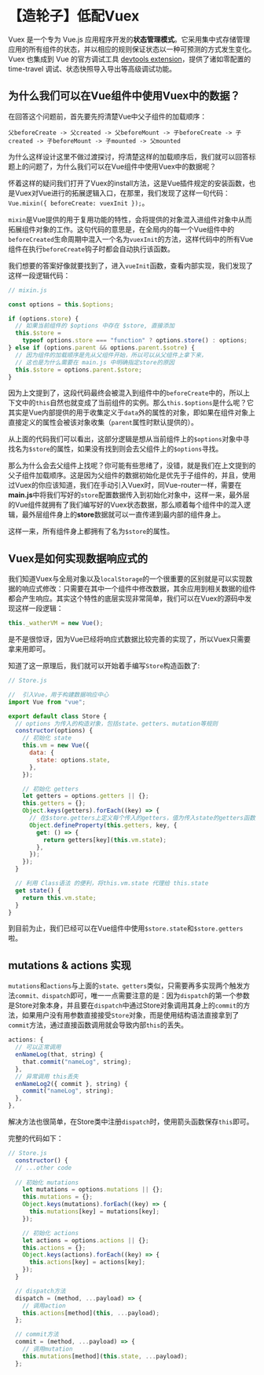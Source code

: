 # 【造轮子】低配Vuex

Vuex 是一个专为 Vue.js 应用程序开发的**状态管理模式**。它采用集中式存储管理应用的所有组件的状态，并以相应的规则保证状态以一种可预测的方式发生变化。Vuex 也集成到 Vue 的官方调试工具 [devtools extension](https://github.com/vuejs/vue-devtools)，提供了诸如零配置的 time-travel 调试、状态快照导入导出等高级调试功能。



## 为什么我们可以在Vue组件中使用Vuex中的数据？

在回答这个问题前，首先要先捋清楚Vue中父子组件的加载顺序：

```
父beforeCreate -> 父created -> 父beforeMount -> 子beforeCreate -> 子created -> 子beforeMount -> 子mounted -> 父mounted
```

为什么这样设计这里不做过渡探讨，捋清楚这样的加载顺序后，我们就可以回答标题上的问题了，为什么我们可以在Vue组件中使用Vuex中的数据呢？

怀着这样的疑问我们打开了Vuex的install方法，这是Vue插件规定的安装函数，也是Vuex对Vue进行的拓展逻辑入口，在那里，我们发现了这样一句代码：`Vue.mixin({ beforeCreate: vuexInit });`。

`mixin`是Vue提供的用于复用功能的特性，会将提供的对象混入进组件对象中从而拓展组件对象的工作。这句代码的意思是，在全局内的每一个Vue组件中的`beforeCreated`生命周期中混入一个名为`vuexInit`的方法，这样代码中的所有Vue组件在执行`beforeCreate`钩子时都会自动执行该函数。

我们想要的答案好像就要找到了，进入`vueInit`函数，查看内部实现，我们发现了这样一段逻辑代码：

```js
// mixin.js

const options = this.$options;

if (options.store) {
  // 如果当前组件的 $options 中存在 $store, 直接添加
  this.$store =
    typeof options.store === "function" ? options.store() : options;
} else if (options.parent && options.parent.$sotre) {
  // 因为组件的加载顺序是先从父组件开始，所以可以从父组件上拿下来，
  // 这也是为什么需要在 main.js 中明确指定store的原因
  this.$store = options.parent.$store;
}
```

因为上文提到了，这段代码最终会被混入到组件中的`beforeCreate`中的，所以上下文中的`this`自然也就变成了当前组件的实例。那么`this.$options`是什么呢？它其实是Vue内部提供的用于收集定义于`data`外的属性的对象，即如果在组件对象上直接定义的属性会被该对象收集（`parent`属性时默认提供的）。

从上面的代码我们可以看出，这部分逻辑是想从当前组件上的`$options`对象中寻找名为`$store`的属性，如果没有找到则会去父组件上的`$options`寻找。

那么为什么会去父组件上找呢？你可能有些思绪了，没错，就是我们在上文提到的父子组件加载顺序。这是因为父组件的数据初始化是优先于子组件的，并且，使用过Vuex的你应该知道，我们在手动引入Vuex时，同Vue-router一样，需要在**main.js**中将我们写好的`store`配置数据传入到初始化对象中，这样一来，最外层的Vue组件就拥有了我们编写好的Vuex状态数据，那么顺着每个组件中的混入逻辑，最外层组件身上的**store**数据就可以一直传递到最内部的组件身上。

这样一来，所有组件身上都拥有了名为`$store`的属性。



## Vuex是如何实现数据响应式的

我们知道Vuex与全局对象以及`localStorage`的一个很重要的区别就是可以实现数据的响应式修改：只需要在其中一个组件中修改数据，其余应用到相关数据的组件都会产生响应。其实这个特性的底层实现非常简单，我们可以在Vuex的源码中发现这样一段逻辑：

```js
this._watherVM = new Vue();
```

是不是很惊讶，因为Vue已经将响应式数据比较完善的实现了，所以Vuex只需要拿来用即可。

知道了这一原理后，我们就可以开始着手编写`Store`构造函数了:

```js
// Store.js

//  引入Vue，用于构建数据响应中心
import Vue from "vue";

export default class Store {
  // options 为传入的构造对象，包括state、getters、mutation等规则
  constructor(options) {
    // 初始化 state
    this.vm = new Vue({
      data: {
        state: options.state,
      },
    });

    // 初始化 getters
    let getters = options.getters || {};
    this.getters = {};
    Object.keys(getters).forEach((key) => {
      // 在$store.getters上定义每个传入的getters，值为传入state的getters函数的调用结果
      Object.defineProperty(this.getters, key, {
        get: () => {
          return getters[key](this.vm.state);
        },
      });
    });
  }

  // 利用 Class语法 的便利，将this.vm.state 代理给 this.state
  get state() {
    return this.vm.state;
  }
}

```

到目前为止，我们已经可以在Vue组件中使用`$store.state`和`$store.getters`啦。



## mutations & actions 实现

`mutations`和`actions`与上面的`state、getters`类似，只需要再多实现两个触发方法`commit、dispatch`即可，唯一一点需要注意的是：因为`dispatch`的第一个参数是Store对象本身，并且要在`dispatch`中通过Store对象调用其身上的`commit`的方法，如果用户没有用参数直接接受`Store`对象，而是使用结构语法直接拿到了`commit`方法，通过直接函数调用就会导致内部`this`的丢失。

```js
actions: {
  // 可以正常调用
  enNameLog(that, string) {
    that.commit("nameLog", string);
  },
  // 异常调用 this丢失
  enNameLog2({ commit }, string) {
    commit("nameLog", string);
  },
},
```

解决方法也很简单，在Store类中注册`dispatch`时，使用箭头函数保存`this`即可。

完整的代码如下：

```js
// Store.js
  constructor() {
  // ...other code    
      
  // 初始化 mutations
    let mutations = options.mutations || {};
    this.mutations = {};
    Object.keys(mutations).forEach((key) => {
      this.mutations[key] = mutations[key];
    });

    // 初始化 actions
    let actions = options.actions || {};
    this.actions = {};
    Object.keys(actions).forEach((key) => {
      this.actions[key] = actions[key];
    });
  }

  // dispatch方法
  dispatch = (method, ...payload) => {
    // 调用action
    this.actions[method](this, ...payload);
  };

  // commit方法
  commit = (method, ...payload) => {
    // 调用mutation
    this.mutations[method](this.state, ...payload);
  };
```

